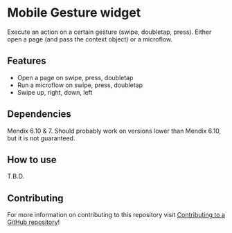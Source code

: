 # Mobile Gesture widget

Execute an action on a certain gesture (swipe, doubletap, press). Either open a page (and pass the context object) or a microflow.

## Features
  - Open a page on swipe, press, doubletap
  - Run a microflow on swipe, press, doubletap
  - Swipe up, right, down, left

## Dependencies
Mendix 6.10 & 7. Should probably work on versions lower than Mendix 6.10, but it is not guaranteed.

## How to use

T.B.D.

## Contributing

For more information on contributing to this repository visit [Contributing to a GitHub repository](https://world.mendix.com/display/howto50/Contributing+to+a+GitHub+repository)!
